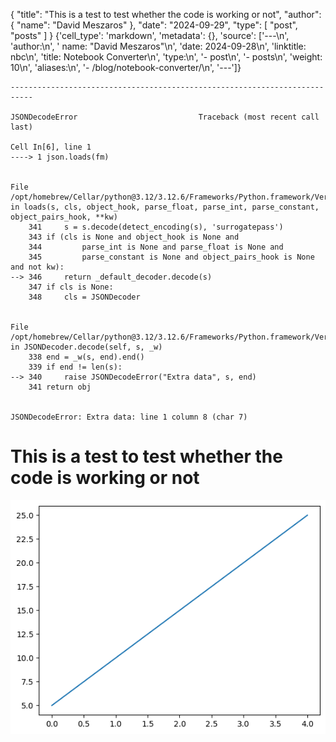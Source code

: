 {
  "title": "This is a test to test whether the code is working or not",
  "author": {
    "name": "David Meszaros"
  },
  "date": "2024-09-29",
  "type": [
    "post",
    "posts"
  ]
}
    {'cell_type': 'markdown',
     'metadata': {},
     'source': ['---\n',
      'author:\n',
      '  name: "David Meszaros"\n',
      'date: 2024-09-28\n',
      'linktitle: nbc\n',
      'title: Notebook Converter\n',
      'type:\n',
      '- post\n',
      '- posts\n',
      'weight: 10\n',
      'aliases:\n',
      '- /blog/notebook-converter/\n',
      '---']}




    ---------------------------------------------------------------------------

    JSONDecodeError                           Traceback (most recent call last)

    Cell In[6], line 1
    ----> 1 json.loads(fm)


    File /opt/homebrew/Cellar/python@3.12/3.12.6/Frameworks/Python.framework/Versions/3.12/lib/python3.12/json/__init__.py:346, in loads(s, cls, object_hook, parse_float, parse_int, parse_constant, object_pairs_hook, **kw)
        341     s = s.decode(detect_encoding(s), 'surrogatepass')
        343 if (cls is None and object_hook is None and
        344         parse_int is None and parse_float is None and
        345         parse_constant is None and object_pairs_hook is None and not kw):
    --> 346     return _default_decoder.decode(s)
        347 if cls is None:
        348     cls = JSONDecoder


    File /opt/homebrew/Cellar/python@3.12/3.12.6/Frameworks/Python.framework/Versions/3.12/lib/python3.12/json/decoder.py:340, in JSONDecoder.decode(self, s, _w)
        338 end = _w(s, end).end()
        339 if end != len(s):
    --> 340     raise JSONDecodeError("Extra data", s, end)
        341 return obj


    JSONDecodeError: Extra data: line 1 column 8 (char 7)


# This is a test to test whether the code is working or not


    
![png](resources/output_6_0.png)
    

